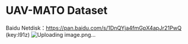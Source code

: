 # UAV-MATO Dataset
Baidu Netdisk：https://pan.baidu.com/s/1DnQYja4fmGpX4apJr21PwQ (key:l91z) 
![Uploading image.png…]()
